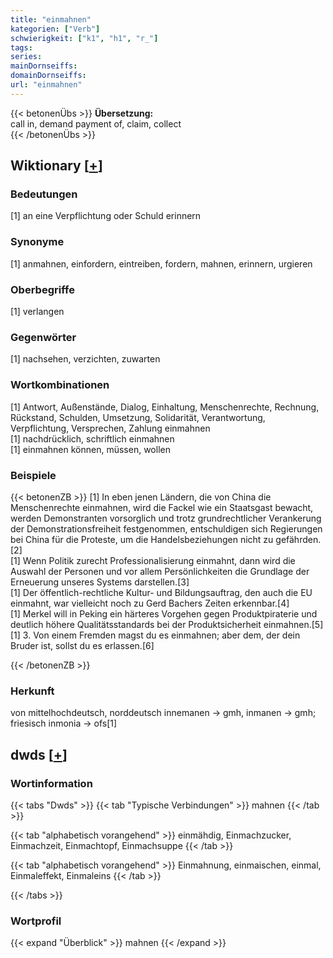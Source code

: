 ```yaml
---
title: "einmahnen"
kategorien: ["Verb"]
schwierigkeit: ["k1", "h1", "r_"]
tags:
series:
mainDornseiffs:
domainDornseiffs:
url: "einmahnen"
---
```


{{< betonenÜbs >}}
**Übersetzung:**  
call in, demand payment of, claim, collect  
{{< /betonenÜbs >}}

## Wiktionary [[+](https://de.wiktionary.org/wiki/einmahnen)]

### Bedeutungen
[1] an eine Verpflichtung oder Schuld erinnern  

### Synonyme
[1] anmahnen, einfordern, eintreiben, fordern, mahnen, erinnern, urgieren  

### Oberbegriffe
[1] verlangen  

### Gegenwörter
[1] nachsehen, verzichten, zuwarten  

### Wortkombinationen
[1] Antwort, Außenstände, Dialog, Einhaltung, Menschenrechte, Rechnung, Rückstand, Schulden, Umsetzung, Solidarität, Verantwortung, Verpflichtung, Versprechen, Zahlung einmahnen  
[1] nachdrücklich, schriftlich einmahnen  
[1] einmahnen können, müssen, wollen  

### Beispiele
{{< betonenZB >}}
[1] In eben jenen Ländern, die von China die Menschenrechte einmahnen, wird die Fackel wie ein Staatsgast bewacht, werden Demonstranten vorsorglich und trotz grundrechtlicher Verankerung der Demonstrationsfreiheit festgenommen, entschuldigen sich Regierungen bei China für die Proteste, um die Handelsbeziehungen nicht zu gefährden.[2]  
[1] Wenn Politik zurecht Professionalisierung einmahnt, dann wird die Auswahl der Personen und vor allem Persönlichkeiten die Grundlage der Erneuerung unseres Systems darstellen.[3]  
[1] Der öffentlich-rechtliche Kultur- und Bildungsauftrag, den auch die EU einmahnt, war vielleicht noch zu Gerd Bachers Zeiten erkennbar.[4]  
[1] Merkel will in Peking ein härteres Vorgehen gegen Produktpiraterie und deutlich höhere Qualitätsstandards bei der Produktsicherheit einmahnen.[5]  
[1] 3. Von einem Fremden magst du es einmahnen; aber dem, der dein Bruder ist, sollst du es erlassen.[6]  

{{< /betonenZB >}}
### Herkunft
von mittelhochdeutsch, norddeutsch innemanen → gmh, inmanen → gmh; friesisch inmonia → ofs[1]  



## dwds [[+](https://www.dwds.de/wb/einmahnen)]

### Wortinformation
{{< tabs "Dwds" >}}
{{< tab "Typische Verbindungen" >}}
mahnen
{{< /tab >}}

{{< tab "alphabetisch vorangehend" >}}
einmähdig, Einmachzucker, Einmachzeit, Einmachtopf, Einmachsuppe
{{< /tab >}}

{{< tab "alphabetisch vorangehend" >}}
Einmahnung, einmaischen, einmal, Einmaleffekt, Einmaleins
{{< /tab >}}

{{< /tabs >}}

### Wortprofil
{{< expand "Überblick" >}} mahnen {{< /expand >}}


